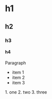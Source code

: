 # h1
## h2
### h3
#### h4

Paragraph

- item 1
- item 2
- item 3

<div>
1. one
2. two
3. three
</div>